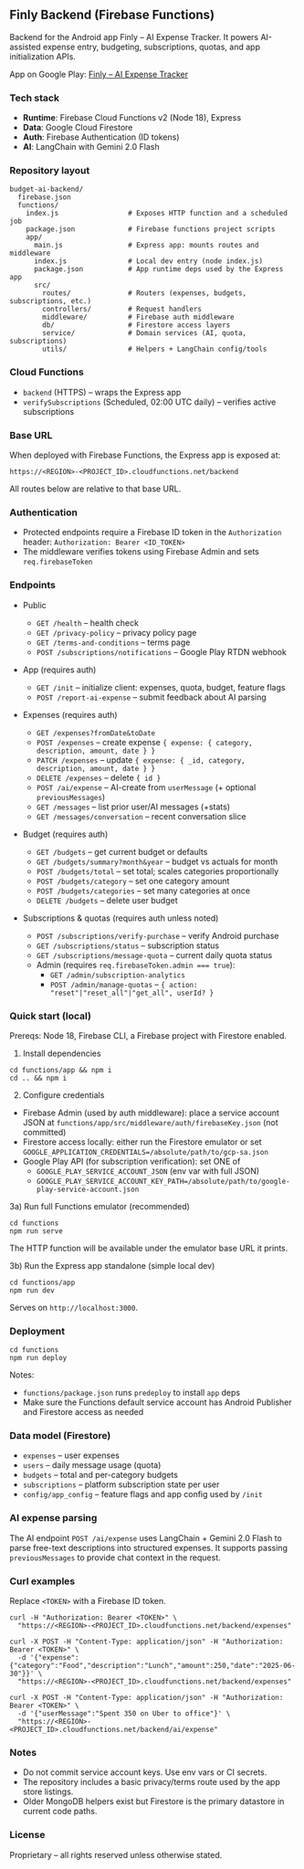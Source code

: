 ## Finly Backend (Firebase Functions)

Backend for the Android app Finly – AI Expense Tracker. It powers AI-assisted expense entry, budgeting, subscriptions, quotas, and app initialization APIs.

App on Google Play: [Finly – AI Expense Tracker][playstore]

### Tech stack

- **Runtime**: Firebase Cloud Functions v2 (Node 18), Express
- **Data**: Google Cloud Firestore
- **Auth**: Firebase Authentication (ID tokens)
- **AI**: LangChain with Gemini 2.0 Flash

### Repository layout

```
budget-ai-backend/
  firebase.json
  functions/
    index.js                 # Exposes HTTP function and a scheduled job
    package.json             # Firebase functions project scripts
    app/
      main.js                # Express app: mounts routes and middleware
      index.js               # Local dev entry (node index.js)
      package.json           # App runtime deps used by the Express app
      src/
        routes/              # Routers (expenses, budgets, subscriptions, etc.)
        controllers/         # Request handlers
        middleware/          # Firebase auth middleware
        db/                  # Firestore access layers
        service/             # Domain services (AI, quota, subscriptions)
        utils/               # Helpers + LangChain config/tools
```

### Cloud Functions

- `backend` (HTTPS) – wraps the Express app
- `verifySubscriptions` (Scheduled, 02:00 UTC daily) – verifies active subscriptions

### Base URL

When deployed with Firebase Functions, the Express app is exposed at:

```
https://<REGION>-<PROJECT_ID>.cloudfunctions.net/backend
```

All routes below are relative to that base URL.

### Authentication

- Protected endpoints require a Firebase ID token in the `Authorization` header: `Authorization: Bearer <ID_TOKEN>`
- The middleware verifies tokens using Firebase Admin and sets `req.firebaseToken`

### Endpoints

- Public

  - `GET /health` – health check
  - `GET /privacy-policy` – privacy policy page
  - `GET /terms-and-conditions` – terms page
  - `POST /subscriptions/notifications` – Google Play RTDN webhook

- App (requires auth)

  - `GET /init` – initialize client: expenses, quota, budget, feature flags
  - `POST /report-ai-expense` – submit feedback about AI parsing

- Expenses (requires auth)

  - `GET /expenses?fromDate&toDate`
  - `POST /expenses` – create expense `{ expense: { category, description, amount, date } }`
  - `PATCH /expenses` – update `{ expense: { _id, category, description, amount, date } }`
  - `DELETE /expenses` – delete `{ id }`
  - `POST /ai/expense` – AI-create from `userMessage` (+ optional `previousMessages`)
  - `GET /messages` – list prior user/AI messages (+stats)
  - `GET /messages/conversation` – recent conversation slice

- Budget (requires auth)

  - `GET /budgets` – get current budget or defaults
  - `GET /budgets/summary?month&year` – budget vs actuals for month
  - `POST /budgets/total` – set total; scales categories proportionally
  - `POST /budgets/category` – set one category amount
  - `POST /budgets/categories` – set many categories at once
  - `DELETE /budgets` – delete user budget

- Subscriptions & quotas (requires auth unless noted)
  - `POST /subscriptions/verify-purchase` – verify Android purchase
  - `GET /subscriptions/status` – subscription status
  - `GET /subscriptions/message-quota` – current daily quota status
  - Admin (requires `req.firebaseToken.admin === true`):
    - `GET /admin/subscription-analytics`
    - `POST /admin/manage-quotas` – `{ action: "reset"|"reset_all"|"get_all", userId? }`

### Quick start (local)

Prereqs: Node 18, Firebase CLI, a Firebase project with Firestore enabled.

1. Install dependencies

```
cd functions/app && npm i
cd .. && npm i
```

2. Configure credentials

- Firebase Admin (used by auth middleware): place a service account JSON at
  `functions/app/src/middleware/auth/firebaseKey.json` (not committed)
- Firestore access locally: either run the Firestore emulator or set
  `GOOGLE_APPLICATION_CREDENTIALS=/absolute/path/to/gcp-sa.json`
- Google Play API (for subscription verification): set ONE of
  - `GOOGLE_PLAY_SERVICE_ACCOUNT_JSON` (env var with full JSON)
  - `GOOGLE_PLAY_SERVICE_ACCOUNT_KEY_PATH=/absolute/path/to/google-play-service-account.json`

3a) Run full Functions emulator (recommended)

```
cd functions
npm run serve
```

The HTTP function will be available under the emulator base URL it prints.

3b) Run the Express app standalone (simple local dev)

```
cd functions/app
npm run dev
```

Serves on `http://localhost:3000`.

### Deployment

```
cd functions
npm run deploy
```

Notes:

- `functions/package.json` runs `predeploy` to install `app` deps
- Make sure the Functions default service account has Android Publisher and Firestore access as needed

### Data model (Firestore)

- `expenses` – user expenses
- `users` – daily message usage (quota)
- `budgets` – total and per-category budgets
- `subscriptions` – platform subscription state per user
- `config/app_config` – feature flags and app config used by `/init`

### AI expense parsing

The AI endpoint `POST /ai/expense` uses LangChain + Gemini 2.0 Flash to parse free-text descriptions into structured expenses. It supports passing `previousMessages` to provide chat context in the request.

### Curl examples

Replace `<TOKEN>` with a Firebase ID token.

```
curl -H "Authorization: Bearer <TOKEN>" \
  "https://<REGION>-<PROJECT_ID>.cloudfunctions.net/backend/expenses"

curl -X POST -H "Content-Type: application/json" -H "Authorization: Bearer <TOKEN>" \
  -d '{"expense":{"category":"Food","description":"Lunch","amount":250,"date":"2025-06-30"}}' \
  "https://<REGION>-<PROJECT_ID>.cloudfunctions.net/backend/expenses"

curl -X POST -H "Content-Type: application/json" -H "Authorization: Bearer <TOKEN>" \
  -d '{"userMessage":"Spent 350 on Uber to office"}' \
  "https://<REGION>-<PROJECT_ID>.cloudfunctions.net/backend/ai/expense"
```

### Notes

- Do not commit service account keys. Use env vars or CI secrets.
- The repository includes a basic privacy/terms route used by the app store listings.
- Older MongoDB helpers exist but Firestore is the primary datastore in current code paths.

### License

Proprietary – all rights reserved unless otherwise stated.

[playstore]: https://play.google.com/store/apps/details?id=com.tilakpuli.budget_ai
